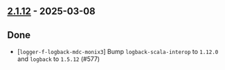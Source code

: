 ## [2.1.12](https://github.com/Kevin-Lee/logger-f/issues?q=is%3Aissue%20is%3Aclosed%20milestone%3Av2-m1-18) - 2025-03-08

## Done
* [`logger-f-logback-mdc-monix3`] Bump `logback-scala-interop` to `1.12.0` and `logback` to `1.5.12` (#577)
